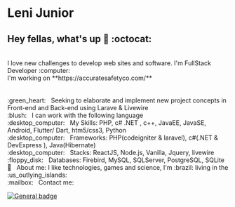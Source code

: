 # Leni Junior

## Hey fellas, what's up 👋 :octocat:
 <br/>
I love new challenges to develop web sites and software.
I'm FullStack Developer :computer:
 <br/>
 I'm working on **https://accuratesafetyco.com/**
 <br/>
 <br/>
 <br/> :green_heart: &nbsp; Seeking to elaborate and implement new project concepts in Front-end and Back-end using Larave & Livewire
 <br/> :blush: &nbsp; I can work with the following language
 <br/> :desktop_computer: &nbsp; My Skills: PHP, c# .NET , c++, JavaEE, JavaSE, Android, Flutter/ Dart, htm5/css3, Python
 <br/> :desktop_computer: &nbsp; Frameworks: PHP(codeigniter & laravel), c#(.NET & DevExpress ), Java(Hibernate)
 <br/> :desktop_computer: &nbsp; Stacks: ReactJS, Node.js, Vanilla, Jquery, livewire
 <br/> :floppy_disk: &nbsp; Databases: Firebird, MySQL, SQLServer, PostgreSQL, SQLite
 <br/> 💬  &nbsp; About me: I like technologies, games and science, I'm :brazil: living in the :us_outlying_islands:
 <br/> :mailbox: &nbsp; Contact me: 

 [![General badge]([https://img.shields.io/badge/<SUBJECT>-<STATUS>-<COLOR>.svg](https://img.shields.io/badge/LinkedIn-0077B5?style=for-the-badge&logo=linkedin&logoColor=white))](https://www.linkedin.com/in/lenivalestevao/)
